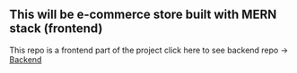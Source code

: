 ## This will be e-commerce store built with MERN stack (frontend)

This repo is a frontend part of the project click here to see backend repo -> <a href="https://github.com/maciek367/mern-ecommerce-api">Backend</a>
